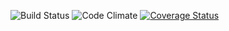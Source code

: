 ![Build Status](https://codeship.com/projects/8731e8d0-953d-0133-eb74-520d149e6bdf/status?branch=master)
![Code Climate](https://codeclimate.com/github/jiexu10/pinpoint.png)
[![Coverage Status](https://coveralls.io/repos/jiexu10/pinpoint/badge.svg?branch=master&service=github)](https://coveralls.io/github/jiexu10/pinpoint?branch=master)
